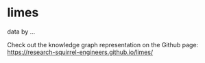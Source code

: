 # limes

data by ... 

Check out the knowledge graph representation on the Github page: https://research-squirrel-engineers.github.io/limes/
